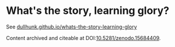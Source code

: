# What's the story, learning glory?

See [dullhunk.github.io/whats-the-story-learning-glory](https://dullhunk.github.io/whats-the-story-learning-glory/)

Content archived and citeable at DOI:[10.5281/zenodo.15684409](https://dx.doi.org/10.5281/zenodo.15684409).
